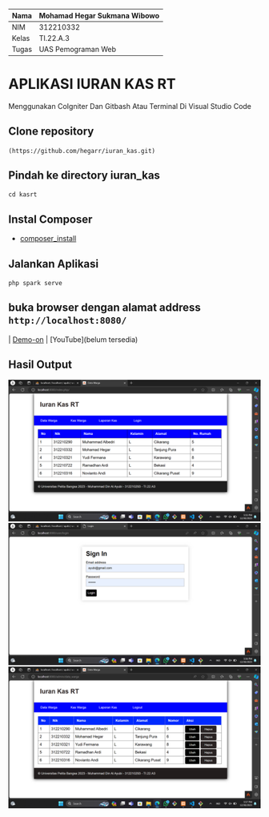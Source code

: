 | Nama        | Mohamad Hegar Sukmana Wibowo |
| ----------- | -----------                  |
| NIM         | 312210332                    |
| Kelas       | TI.22.A.3                    |
| Tugas       | UAS Pemograman Web           |

# APLIKASI IURAN KAS RT
Menggunakan CoIgniter Dan Gitbash Atau Terminal Di Visual Studio Code
## Clone repository
```
(https://github.com/hegarr/iuran_kas.git)
```
## Pindah ke directory iuran_kas
```
cd kasrt
```
## Instal Composer
* [composer_install](https://getcomposer.org/Composer-Setup.exe)
## Jalankan Aplikasi
```
php spark serve
```
## buka browser dengan alamat address ```http://localhost:8080/```
| [Demo-on](https://hegarsw.000webhostapp.com/) | [YouTube](belum tersedia)
## Hasil Output
![gambar](imguas/home.png)
![gambar](imguas/login.png)
![gambar](imguas/utama.png)
